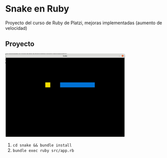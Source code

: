 # Snake en Ruby

Proyecto del curso de Ruby de Platzi, mejoras implementadas (aumento de velocidad)

## Proyecto

![demo](/assets/snake.gif)

1. `cd snake && bundle install`
1. `bundle exec ruby src/app.rb`
